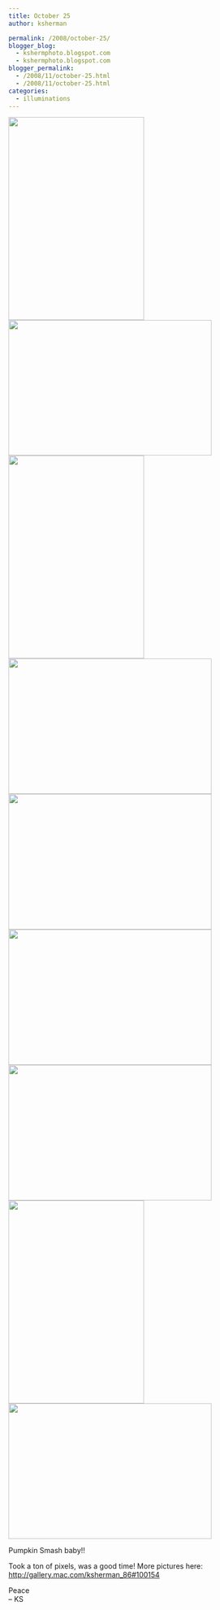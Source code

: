 ```yaml
---
title: October 25
author: ksherman

permalink: /2008/october-25/
blogger_blog:
  - kshermphoto.blogspot.com
  - kshermphoto.blogspot.com
blogger_permalink:
  - /2008/11/october-25.html
  - /2008/11/october-25.html
categories:
  - illuminations
---
```

<a href="http://4.bp.blogspot.com/_HTtVcKQt9f8/SSNUgxFXxZI/AAAAAAAABFk/5YGE-kS0xtU/s1600-h/Oct25.jpg"><img style="cursor: pointer; width: 267px; height: 400px;" src="http://4.bp.blogspot.com/_HTtVcKQt9f8/SSNUgxFXxZI/AAAAAAAABFk/5YGE-kS0xtU/s400/Oct25.jpg" alt="" id="BLOGGER_PHOTO_ID_5270148910862026130" border="0" /></a>  
<a href="http://2.bp.blogspot.com/_HTtVcKQt9f8/SSNUgnme5TI/AAAAAAAABFc/e_7oHweP-90/s1600-h/Oct25-2.jpg"><img style="cursor: pointer; width: 400px; height: 267px;" src="http://2.bp.blogspot.com/_HTtVcKQt9f8/SSNUgnme5TI/AAAAAAAABFc/e_7oHweP-90/s400/Oct25-2.jpg" alt="" id="BLOGGER_PHOTO_ID_5270148908316550450" border="0" /></a>  
<a href="http://3.bp.blogspot.com/_HTtVcKQt9f8/SSNUgSpUroI/AAAAAAAABFU/_UMRY3rTm3I/s1600-h/Oct25-3.jpg"><img style="cursor: pointer; width: 267px; height: 400px;" src="http://3.bp.blogspot.com/_HTtVcKQt9f8/SSNUgSpUroI/AAAAAAAABFU/_UMRY3rTm3I/s400/Oct25-3.jpg" alt="" id="BLOGGER_PHOTO_ID_5270148902691319426" border="0" /></a>  
<a href="http://3.bp.blogspot.com/_HTtVcKQt9f8/SSNUgN-txqI/AAAAAAAABFM/391pC6cw7zw/s1600-h/Oct25-4.jpg"><img style="cursor: pointer; width: 400px; height: 267px;" src="http://3.bp.blogspot.com/_HTtVcKQt9f8/SSNUgN-txqI/AAAAAAAABFM/391pC6cw7zw/s400/Oct25-4.jpg" alt="" id="BLOGGER_PHOTO_ID_5270148901438867106" border="0" /></a>  
<a href="http://3.bp.blogspot.com/_HTtVcKQt9f8/SSNUYlNzwgI/AAAAAAAABFE/z10ypb0qQ8w/s1600-h/Oct25-5.jpg"><img style="cursor: pointer; width: 400px; height: 267px;" src="http://3.bp.blogspot.com/_HTtVcKQt9f8/SSNUYlNzwgI/AAAAAAAABFE/z10ypb0qQ8w/s400/Oct25-5.jpg" alt="" id="BLOGGER_PHOTO_ID_5270148770237235714" border="0" /></a>  
<a href="http://4.bp.blogspot.com/_HTtVcKQt9f8/SSNUYUkNCrI/AAAAAAAABE8/quuDwQdaMAM/s1600-h/Oct25-6.jpg"><img style="cursor: pointer; width: 400px; height: 267px;" src="http://4.bp.blogspot.com/_HTtVcKQt9f8/SSNUYUkNCrI/AAAAAAAABE8/quuDwQdaMAM/s400/Oct25-6.jpg" alt="" id="BLOGGER_PHOTO_ID_5270148765767764658" border="0" /></a>  
<a href="http://2.bp.blogspot.com/_HTtVcKQt9f8/SSNUYUuzRiI/AAAAAAAABE0/JYTSubvuIg4/s1600-h/Oct25-7.jpg"><img style="cursor: pointer; width: 400px; height: 267px;" src="http://2.bp.blogspot.com/_HTtVcKQt9f8/SSNUYUuzRiI/AAAAAAAABE0/JYTSubvuIg4/s400/Oct25-7.jpg" alt="" id="BLOGGER_PHOTO_ID_5270148765812213282" border="0" /></a>  
<a href="http://1.bp.blogspot.com/_HTtVcKQt9f8/SSNUYDnrtyI/AAAAAAAABEs/veu0iSWT4_g/s1600-h/Oct25-8.jpg"><img style="cursor: pointer; width: 267px; height: 400px;" src="http://1.bp.blogspot.com/_HTtVcKQt9f8/SSNUYDnrtyI/AAAAAAAABEs/veu0iSWT4_g/s400/Oct25-8.jpg" alt="" id="BLOGGER_PHOTO_ID_5270148761218955042" border="0" /></a>  
<a href="http://2.bp.blogspot.com/_HTtVcKQt9f8/SSNUYKMARqI/AAAAAAAABEk/Xt1RmKrK4a8/s1600-h/Oct25-9.jpg"><img style="cursor: pointer; width: 400px; height: 267px;" src="http://2.bp.blogspot.com/_HTtVcKQt9f8/SSNUYKMARqI/AAAAAAAABEk/Xt1RmKrK4a8/s400/Oct25-9.jpg" alt="" id="BLOGGER_PHOTO_ID_5270148762981910178" border="0" /></a>

Pumpkin Smash baby!!

Took a ton of pixels, was a good time! More pictures here: http://gallery.mac.com/ksherman_86#100154

Peace  
– KS